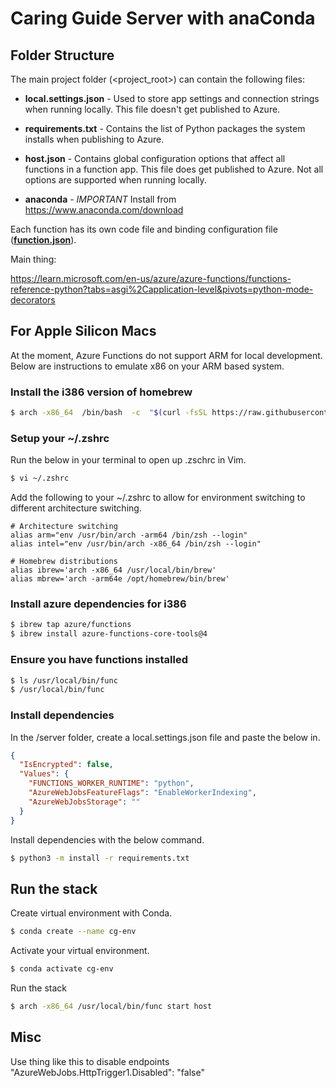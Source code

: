 # Caring Guide Server with anaConda

## Folder Structure
The main project folder (<project_root>) can contain the following files:

* **local.settings.json** - Used to store app settings and connection strings when running locally. This file doesn't get published to Azure.

* **requirements.txt** - Contains the list of Python packages the system installs when publishing to Azure.

* **host.json** - Contains global configuration options that affect all functions in a function app. This file does get published to Azure. Not all options are supported when running locally.

* **anaconda** - *IMPORTANT* Install from https://www.anaconda.com/download

  
Each function has its own code file and binding configuration file ([**function.json**](https://aka.ms/azure-functions/python/function.json)).


Main thing:

https://learn.microsoft.com/en-us/azure/azure-functions/functions-reference-python?tabs=asgi%2Capplication-level&pivots=python-mode-decorators


## For Apple Silicon Macs
At the moment, Azure Functions do not support ARM for local development. Below are instructions to emulate x86 on your ARM based system. 

### Install the i386 version of homebrew
```sh
$ arch -x86_64  /bin/bash  -c  "$(curl -fsSL https://raw.githubusercontent.com/Homebrew/install/master/install.sh)"
```



### Setup your ~/.zshrc
Run the below in your terminal to open up .zschrc in Vim. 
```sh
$ vi ~/.zshrc
```

Add the following to your ~/.zshrc to allow for environment switching to different architecture switching. 
```
# Architecture switching
alias arm="env /usr/bin/arch -arm64 /bin/zsh --login"
alias intel="env /usr/bin/arch -x86_64 /bin/zsh --login"

# Homebrew distributions
alias ibrew='arch -x86_64 /usr/local/bin/brew'
alias mbrew='arch -arm64e /opt/homebrew/bin/brew'
```


### Install azure dependencies for i386
```sh
$ ibrew tap azure/functions
$ ibrew install azure-functions-core-tools@4
```
  

### Ensure you have functions installed
```sh
$ ls /usr/local/bin/func
$ /usr/local/bin/func
```


### Install dependencies
In the /server folder, create a local.settings.json file and paste the below in. 
```json
{
  "IsEncrypted": false,
  "Values": {
    "FUNCTIONS_WORKER_RUNTIME": "python",
    "AzureWebJobsFeatureFlags": "EnableWorkerIndexing",
    "AzureWebJobsStorage": ""
  }
}
```

Install dependencies with the below command. 
```sh
$ python3 -m install -r requirements.txt
```


## Run the stack
Create virtual environment with Conda.
```sh
$ conda create --name cg-env
```

Activate your virtual environment. 
```sh
$ conda activate cg-env
```

Run the stack
```sh
$ arch -x86_64 /usr/local/bin/func start host
```

## Misc

Use thing like this to disable endpoints
"AzureWebJobs.HttpTrigger1.Disabled": "false"